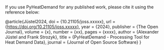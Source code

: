 If you use PyHeatDemand for any published work, please cite it using the reference
below:

@article{Jüstel2024,
    doi = {10.21105/joss.xxxxx},
    url = {https://doi.org/10.21105/joss.xxxxx},
    year = {2024}, publisher = {The Open Journal},
    volume = {x},
    number = {xx},
    pages = {xxxx},
    author = {Alexander Jüstel and Frank Strozyk},
    title = {PyHeatDemand - Processing Tool for Heat Demand Data},
    journal = {Journal of Open Source Software}
    }